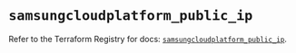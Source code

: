 # `samsungcloudplatform_public_ip`

Refer to the Terraform Registry for docs: [`samsungcloudplatform_public_ip`](https://registry.terraform.io/providers/samsungsdscloud/samsungcloudplatform/3.13.0/docs/resources/public_ip).
